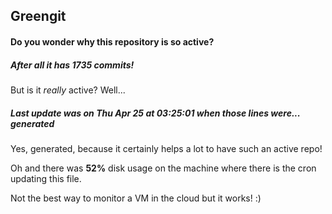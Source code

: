 ## Greengit

#### Do you wonder why this repository is so active?

##### After all it has 1735 commits!

But is it *really* active? Well...

##### Last update was on Thu Apr 25 at 03:25:01 when those lines were... generated

Yes, generated, because it certainly helps a lot to have such an active repo!

Oh and there was **52%** disk usage on the machine
where there is the cron updating this file.

Not the best way to monitor a VM in the cloud but it works! :)
